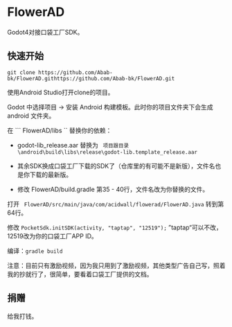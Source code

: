 # FlowerAD

Godot4对接口袋工厂SDK。

## 快速开始

```
git clone https://github.com/Abab-bk/FlowerAD.githttps://github.com/Abab-bk/FlowerAD.git
```

使用Android Studio打开clone的项目。

Godot 中选择项目 -> 安装 Android 构建模板。此时你的项目文件夹下会生成 android 文件夹。

在 ``` FlowerAD/libs `` 替换你的依赖：

- godot-lib_release.aar 替换为 ``` 项目跟目录\android\build\libs\release\godot-lib.template_release.aar```

- 其余SDK换成口袋工厂下载的SDK了（仓库里的有可能不是新版），文件名也是你下载的最新版。

- 修改 FlowerAD/build.gradle 第35 - 40行，文件名改为你替换的文件。

打开 ``` FlowerAD/src/main/java/com/acidwall/flowerad/FlowerAD.java``` 转到第64行。

修改 ``` PocketSdk.initSDK(activity, "taptap", "12519"); ``` ”taptap“可以不改，12519改为你的口袋工厂APP ID。

编译：``` gradle build ```

注意：目前只有激励视频，因为我只用到了激励视频，其他类型广告自己写，照着我的抄就行了，很简单，要看着口袋工厂提供的文档。

## 捐赠

给我打钱。

<img title="" src="https://img1.imgtp.com/2023/06/27/D1Xo8bN9.png" alt="" style="zoom:33%;">

<img src="https://img1.imgtp.com/2023/06/27/UEtvieW8.jpg" title="" alt="" style="zoom:33%;">

